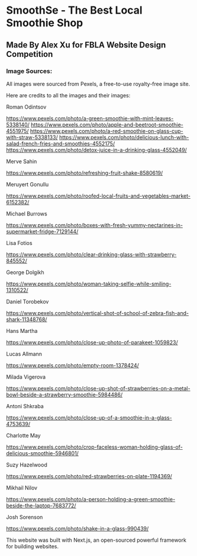 # SmoothSe - The Best Local Smoothie Shop
## Made By Alex Xu for FBLA Website Design Competition

### Image Sources:
All images were sourced from Pexels, a free-to-use royalty-free image site.

Here are credits to all the images and their images:

Roman Odintsov

https://www.pexels.com/photo/a-green-smoothie-with-mint-leaves-5338140/
https://www.pexels.com/photo/apple-and-beetroot-smoothie-4551975/
https://www.pexels.com/photo/a-red-smoothie-on-glass-cup-with-straw-5338133/
https://www.pexels.com/photo/delicious-lunch-with-salad-french-fries-and-smoothies-4552175/
https://www.pexels.com/photo/detox-juice-in-a-drinking-glass-4552049/

Merve Sahin

https://www.pexels.com/photo/refreshing-fruit-shake-8580619/

Meruyert Gonullu

https://www.pexels.com/photo/roofed-local-fruits-and-vegetables-market-6152382/

Michael Burrows

https://www.pexels.com/photo/boxes-with-fresh-yummy-nectarines-in-supermarket-fridge-7129144/

Lisa Fotios

https://www.pexels.com/photo/clear-drinking-glass-with-strawberry-845552/

George Dolgikh

https://www.pexels.com/photo/woman-taking-selfie-while-smiling-1310522/

Daniel Torobekov

https://www.pexels.com/photo/vertical-shot-of-school-of-zebra-fish-and-shark-11348768/

Hans Martha

https://www.pexels.com/photo/close-up-photo-of-parakeet-1059823/

Lucas Allmann

https://www.pexels.com/photo/empty-room-1378424/

Milada Vigerova

https://www.pexels.com/photo/close-up-shot-of-strawberries-on-a-metal-bowl-beside-a-strawberry-smoothie-5984486/

Antoni Shkraba 

https://www.pexels.com/photo/close-up-of-a-smoothie-in-a-glass-4753639/

Charlotte May

https://www.pexels.com/photo/crop-faceless-woman-holding-glass-of-delicious-smoothie-5946801/

Suzy Hazelwood

https://www.pexels.com/photo/red-strawberries-on-plate-1194369/

Mikhail Nilov

https://www.pexels.com/photo/a-person-holding-a-green-smoothie-beside-the-laptop-7683772/

Josh Sorenson

https://www.pexels.com/photo/shake-in-a-glass-990439/

This website was built with Next.js, an open-sourced powerful framework for building websites.